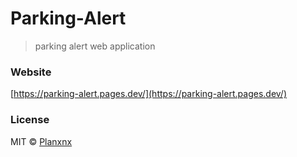 # Parking-Alert

> parking alert web application

### Website

[https://parking-alert.pages.dev/](https://parking-alert.pages.dev/)

### License

MIT © [Planxnx](https://github.com/Planxnx)
